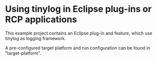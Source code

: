 # Using tinylog in Eclipse plug-ins or RCP applications

This example project contains an Eclipse plug-in and feature, which use tinylog as logging framework.

A pre-configured target platform and run configuration can be found in "target-platform".
